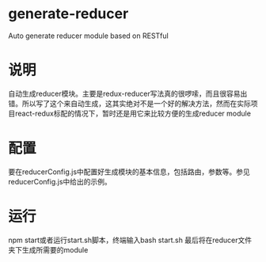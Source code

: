 # generate-reducer
Auto generate reducer module based on RESTful
# 说明
自动生成reducer模块。主要是redux-reducer写法真的很啰嗦，而且很容易出错。所以写了这个来自动生成，这其实绝对不是一个好的解决方法，然而在实际项目react-redux标配的情况下，暂时还是用它来比较方便的生成reducer module
# 配置
要在reducerConfig.js中配置好生成模块的基本信息，包括路由，参数等。参见reducerConfig.js中给出的示例。
# 运行
npm start或者运行start.sh脚本，终端输入bash start.sh 最后将在reducer文件夹下生成所需要的module

